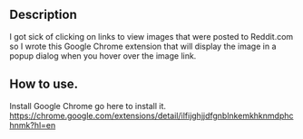 ## Description

I got sick of clicking on links to view images that were posted to Reddit.com so I
wrote this Google Chrome extension that will display the image in a popup dialog
when you hover over the image link.

## How to use. 
Install Google Chrome go here to install it.   
https://chrome.google.com/extensions/detail/ilfijghjjdfgnblnkemkhknmdphchnmk?hl=en

